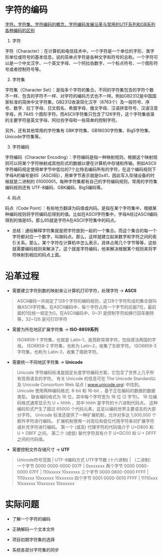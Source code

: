 # 字符的编码
[字符、字符集、字符编码的概念，字符编码发展沿革与常用的UTF系列和GB系列各种编码的区别](https://zhuanlan.zhihu.com/p/260192496)

1. 字符

字符（Character）：在计算机和电信技术中，一个字符是一个单位的字形、类字形单位或符号的基本信息。说的简单点字符是各种文字和符号的总称。一个字符可以是一个中文汉字、一个英文字母、一个阿拉伯数字、一个标点符号、一个图形符号或者控制符号等。

2. 字符集

字符集（Character Set）：是指多个字符的集合。不同的字符集包含的字符个数不一样、包含的字符不一样、对字符的编码方式也不一样。例如GB2312是中国国家标准的简体中文字符集，GB2312收录简化汉字（6763个）及一般符号、序号、数字、拉丁字母、日文假名、希腊字母、俄文字母、汉语拼音符号、汉语注音字母，共 7445 个图形字符。而ASCII字符集只包含了128字符，这个字符集收录的主要字符是英文字母、阿拉伯字母和一些简单的控制字符。

另外，还有其他常用的字符集有 GBK字符集、GB18030字符集、Big5字符集、Unicode字符集等。

3. 字符编码

字符编码（Character Encoding）：字符编码是指一种映射规则，根据这个映射规则可以将某个字符映射成其他形式的数据以便在计算机中存储和传输。例如ASCII字符编码规定使用单字节中低位的7个比特去编码所有的字符，在这个编码规则下字母A的编号是65（ASCII码），用单字节表示就是0x41，因此写入存储设备的时候就是二进制的 01000001。每种字符集都有自己的字符编码规则，常用的字符集编码规则还有 UTF-8编码、GBK编码、Big5编码等。

4. 码点

码点（Code Point）：有些地方翻译为码值或内码。是指在某个字符集中，根据某种编码规则将字符编码后得到的值。比如在ASCII字符集中，字母A经过ASCII编码得到的值是65，那么65就是字符A在ASCII字符集中的码点。

- 总结：通俗解释字符集就是把字符放到一起的一个集合。而这个集合的每一个字符都对应一个数字，叫做码点。那么，这样就建立起来数字和字符之间的索引关系。那么，某个字符在计算机中怎么表示，具体占用几个字节等等，这些就需要编码规则来解决了。这个就是字符编码，他来解决根据某个规则来将字符映射到相应的码点上面。

# 沿革过程
- 需要建立字符到数的映射来让计算机打印字符，处理字符 -> **ASCII**
> ASCII编码一共规定了128个字符的编码规则，这128个字符形成的集合就叫做ASCII字符集。在ASCII编码中，每个字符占用一个字节的后面7位，最前面的1位统一规定为0。在ASCII编码中，0~31 是控制字符如换行回车删除等，32~126 是可打印字符

- 需要为所在地区扩展字符集 -> **ISO-8859系列**
> ISO8859-1 字符集，也就是 Latin-1，是西欧常用字符，包括德法两国的字母。
> ISO8859-2 字符集，也称为 Latin-2，收集了东欧字符。
> ISO8859-3 字符集，也称为 Latin-3，收集了南欧字符。

- 需要统一不同地区字符集 -> **Unicode**
> Unicode 字符编码标准是固定长度字符编码方案，它包含了世界上几乎所有现用语言的字符。
> 有关 Unicode 的信息可在 The Unicode Standard以及 Unicode Consortium Web 站点 ( www.unicode.org) 中找到。
> Unicode 使用两种编码格式: 8-bit 和 16-bit ，基于正在编码的数据的数据类型。 缺省编码格式为 16 位，其中每个字符宽为 16 位 (2 字节)。 16 位编码格式通常显示为 U + hhhh ，其中 hhhh 是字符的十六进制代码点。 这种编码形式产生了超过 65000 个代码元素，这足以编码世界主要语言的大部分字符。 Unicode 标准还提供了一种扩展机制，允许对多达 1,000,000 个额外字符进行编码。 扩展机制使用一对高位和低位代用字符来对扩展字符或补充字符进行编码。 第一个 (或高) 代理字符的代码值介于 U+D800 和 U + DBFF 之间。 第二个 (或低) 替代字符具有介于 U+DC00 和 U + DFFF 之间的代码值。

- 需要控制文件存储尺寸 -> **UTF**
> Unicode符号范围 | UTF-8编码方式
> UTF字节数 (十六进制) | （二进制）
> 一个字节 0000 0000-0000 007F | 0xxxxxxx
> 两个字节 0000 0080-0000 07FF | 110xxxxx 10xxxxxx
> 三个字节 0000 0800-0000 FFFF | 1110xxxx 10xxxxxx 10xxxxxx
> 四个字节 0001 0000-0010 FFFF | 11110xxx 10xxxxxx 10xxxxxx 10xxxxxx

# 实际问题
- 了解一个字符的编码

- 正确解码一个文本文件

- 项目初期字符集的选择

- 系统各部分字符集的同步

